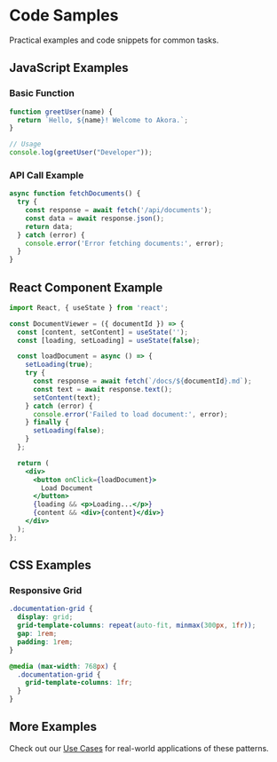 
# Code Samples

Practical examples and code snippets for common tasks.

## JavaScript Examples

### Basic Function
```javascript
function greetUser(name) {
  return `Hello, ${name}! Welcome to Akora.`;
}

// Usage
console.log(greetUser("Developer"));
```

### API Call Example
```javascript
async function fetchDocuments() {
  try {
    const response = await fetch('/api/documents');
    const data = await response.json();
    return data;
  } catch (error) {
    console.error('Error fetching documents:', error);
  }
}
```

## React Component Example

```jsx
import React, { useState } from 'react';

const DocumentViewer = ({ documentId }) => {
  const [content, setContent] = useState('');
  const [loading, setLoading] = useState(false);

  const loadDocument = async () => {
    setLoading(true);
    try {
      const response = await fetch(`/docs/${documentId}.md`);
      const text = await response.text();
      setContent(text);
    } catch (error) {
      console.error('Failed to load document:', error);
    } finally {
      setLoading(false);
    }
  };

  return (
    <div>
      <button onClick={loadDocument}>
        Load Document
      </button>
      {loading && <p>Loading...</p>}
      {content && <div>{content}</div>}
    </div>
  );
};
```

## CSS Examples

### Responsive Grid
```css
.documentation-grid {
  display: grid;
  grid-template-columns: repeat(auto-fit, minmax(300px, 1fr));
  gap: 1rem;
  padding: 1rem;
}

@media (max-width: 768px) {
  .documentation-grid {
    grid-template-columns: 1fr;
  }
}
```

## More Examples

Check out our [Use Cases](/docs/use-cases) for real-world applications of these patterns.
